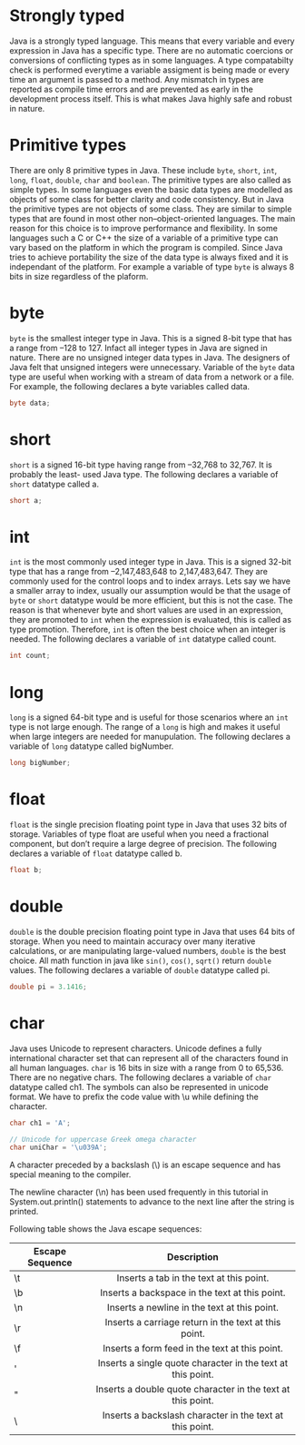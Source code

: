 # Strongly typed
Java is a strongly typed language. This means that every variable and every expression in Java has a specific type. There are no automatic coercions or conversions of conflicting types as in some languages. A type compatabilty check is performed everytime a variable assigment is being made or every time an argument is passed to a method. Any mismatch in types are reported as compile time errors and are prevented as early in the development process itself. This is what makes Java highly safe and robust in nature.

# Primitive types
There are only 8 primitive types in Java. These include `byte`, `short`, `int`, `long`, `float`, `double`, `char` and `boolean`. The primitive types are also called as simple types. In some languages even the basic data types are modelled as objects of some class for better clarity and code consistency. But in Java the primitive types are not objects of some class. They are similar to simple types that are found in most other non–object-oriented languages. The main reason for this choice is to improve performance and flexibility. In some languages such a C or C++ the size of a variable of a primitive type can vary based on the platform in which the program is compiled. Since Java tries to achieve portability the size of the data type is always fixed and it is independant of the platform. For example a variable of type `byte` is always 8 bits in size regardless of the plaform.

# byte
`byte` is the smallest integer type in Java. This is a signed 8-bit type that has a range from –128 to 127. Infact all integer types in Java are signed in nature. There are no unsigned integer data types in Java. The designers of Java felt that unsigned integers were unnecessary. Variable of the `byte` data type are useful when working with a stream of data from a network or a file. For example, the following declares a byte variables called data.
```java
byte data;
```

# short
`short` is a signed 16-bit type having range from –32,768 to 32,767. It is probably the least- used Java type. The following declares a variable of `short` datatype called a.
```java
short a;
```

# int
`int` is the most commonly used integer type in Java. This is a signed 32-bit type that has a range from –2,147,483,648 to 2,147,483,647. They are commonly used for the control loops and to index arrays. Lets say we have a smaller array to index, usually our assumption would be that the usage of `byte` or `short` datatype would be more efficient, but this is not the case. The reason is that whenever byte and short values are used in an expression, they are promoted to `int` when the expression is evaluated, this is called as type promotion. Therefore, `int` is often the best choice when an integer is needed. The following declares a variable of `int` datatype called count.
```java
int count;
```
# long
`long` is a signed 64-bit type and is useful for those scenarios where an `int` type is not large enough. The range of a `long` is high and  makes it useful when large integers are needed for manupulation. The following declares a variable of `long` datatype called bigNumber.
```java
long bigNumber;
```

# float
`float` is the single precision floating point type in Java that uses 32 bits of storage. Variables of type float are useful when you need a fractional component, but don’t require a large degree of precision. The following declares a variable of `float` datatype called b.
```java
float b;
```

# double
`double` is the double precision floating point type in Java that uses 64 bits of storage. When you need to maintain accuracy over many iterative calculations, or are manipulating large-valued numbers, `double` is the best choice. All math function in java like `sin()`, `cos()`, `sqrt()` return `double` values. The following declares a variable of `double` datatype called pi.
```java
double pi = 3.1416;
```

# char
Java uses Unicode to represent characters. Unicode defines a fully international character set that can represent all of the characters found in all human languages. `char` is 16 bits in size with a range from 0 to 65,536. There are no negative chars. The following declares a variable of `char` datatype called ch1. The symbols can also be represented in unicode format. We have to prefix the code value with \u while defining the character.
```java
char ch1 = 'A';

// Unicode for uppercase Greek omega character
char uniChar = '\u039A';
```

A character preceded by a backslash (\\) is an escape sequence and has special meaning to the compiler.

The newline character (\n) has been used frequently in this tutorial in System.out.println() statements to advance to the next line after the string is printed.

Following table shows the Java escape sequences:

| Escape Sequence | Description                                                |
| -------------   |:----------------------------------------------------------:|
| \t              | Inserts a tab in the text at this point.                   |
| \b              | Inserts a backspace in the text at this point.             |
| \n              | Inserts a newline in the text at this point.   		       |
| \r			  | Inserts a carriage return in the text at this point.       |
| \f			  | Inserts a form feed in the text at this point.             |
| \'			  | Inserts a single quote character in the text at this point.|
| \"			  | Inserts a double quote character in the text at this point.|
| \\			  | Inserts a backslash character in the text at this point.   |